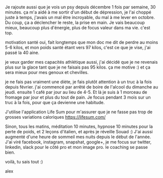 Je rajoute aussi que je vois un psy depuis décembre 1 fois par semaine, 30 minutes. ça m'a aidé à me sortir d'un début de dépression, je l'ai choppé juste à temps, j'avais un mal être incroyable, du mal à me lever en octobre. Du coup, ça a déclencher le reste, la prise en main. Je vais beaucoup mieux, beaucoup plus d'énergie, plus de focus valeur dans ma vie. c'est top.

motivation santé oui, fait longtemps que mon doc me dit de perdre au moins 5-6 kilos, et mon poids santé étant vers 97 kilos, c'est ce que je vise, j'ai passé la 40 aine.

je veux garder mes capacités athlétique aussi, j'ai décidé que je ne revenais plus sur la glace tant que je ne faisais pas 95 kilos. ça me motive :) et ça sera mieux pour mes genoux et chevilles.

je ne fais pas vraiment une diète, je fais plutôt attention à un truc à la fois depuis février. j'ai commencé par arrêté de boire de l'alcool du dimanche au jeudi. ensuite 1 café par jour au lieu de 4-5. Et là je suis à 1 morceau de fromage par jour et plus du tout de pain. Je focus pendant 3 mois sur un truc à la fois, pour que ça devienne une habitude.

J'utilise l'application Life Sum pour m'assurer que je ne fasse pas trop de grosses variations caloriques 
https://lifesum.com/

Sinon, tous les matins, méditation 10 minutes, hypnose 10 minutes pour la perte de poids, et 2 leçons d'italien, et après je réveille Souad :) J'ai aussi augmenté d'une heure de sommeil mes nuits depuis le début de l'année. J'ai viré facebook, instagram, snapshat, google+, je me focus sur twitter, linkedin, slack pour le côté pro et mon image pro. le coaching se passe bien.

voilà, tu sais tout :)

alex